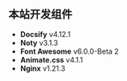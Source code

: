 ## 本站开发组件

- **Docsify** v4.12.1 
- **Noty** v3.1.3
- **Font Awesome** v6.0.0-Beta 2
- **Animate.css** v4.1.1
- **Nginx** v1.21.3